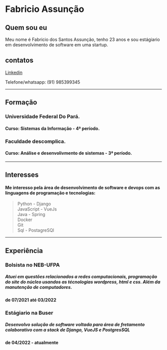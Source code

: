 # Fabricio Assunção
## Quem sou eu
Meu nome é Fabricio dos Santos Assunção, tenho 23 anos e sou estágiario em desenvolvimento de software em uma startup.
## contatos
[Linkedin](https://www.linkedin.com/in/fabricio-assun%C3%A7%C3%A3o-654006228/)

Telefone/whatsapp: (91) 985399345 

_______________
## Formação
### Universidade Federal Do Pará.
#### Curso: Sistemas da Informação - 4ª período.
### Faculdade descomplica.
#### Curso: Análise e desenvolivmento de sistemas - 3ª período.
_______________
## Interesses
#### Me interesso pela área de desenvolvimento de software e devops com as linguagens de programação e tecnologias:
> Python - Django  
> JavaScript - VueJs  
> Java - Spring  
> Docker  
> Git  
> Sql - PostagreSQl
________
## Experiência
### Bolsista no NEB-UFPA
##### Atuei em questões relacionados a redes computacionais, programação do site do núcleo usandos as técnologias wordpress, html e css. Além da manutenção de computadores.
#### de 07/2021 até 03/2022
### Estágiario na Buser
##### Desenvolvo solução de software voltada para área de fretamento colaborativo com a stack de Django, VueJS e PostgresSQL
#### de 04/2022 - atualmente